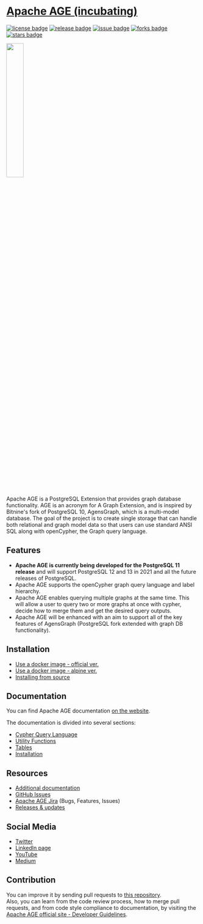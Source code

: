 # [Apache AGE (incubating)](https://age.apache.org/#)

[![license badge](https://img.shields.io/badge/apache-license--v2.0-brightgreen)](https://github.com/apache/incubator-age/releases)
[![release badge](https://img.shields.io/badge/release-v0.3.0-brightgreen)](https://github.com/apache/incubator-age/releases)
[![issue badge](https://img.shields.io/github/issues/apache/incubator-age)](https://github.com/apache/incubator-age/issues)
[![forks badge](https://img.shields.io/github/forks/apache/incubator-age)](https://github.com/apache/incubator-age/network/members)
[![stars badge](https://img.shields.io/github/stars/apache/incubator-age)](https://github.com/apache/incubator-age/stargazers)

<img src="https://age.apache.org/docs/_static/age_BI.png" width="30%" height="30%">

Apache AGE is a PostgreSQL Extension that provides graph database functionality. AGE is an acronym for A Graph Extension, and is inspired by Bitnine's fork of PostgreSQL 10, AgensGraph, which is a multi-model database. The goal of the project is to create single storage that can handle both relational and graph model data so that users can use standard ANSI SQL along with openCypher, the Graph query language.

## Features

- **Apache AGE is currently being developed for the PostgreSQL 11 release** and will support PostgreSQL 12 and 13 in 2021 and all the future releases of PostgreSQL.
- Apache AGE supports the openCypher graph query language and label hierarchy.
- Apache AGE enables querying multiple graphs at the same time. This will allow a user to query two or more graphs at once with cypher, decide how to merge them and get the desired query outputs.
- Apache AGE will be enhanced with an aim to support all of the key features of AgensGraph (PostgreSQL fork extended with graph DB functionality).

## Installation

- [Use a docker image - official ver.](https://hub.docker.com/r/sorrell/agensgraph-extension)
- [Use a docker image - alpine ver.](https://hub.docker.com/r/sorrell/agensgraph-extension-alpine)
- [Installing from source](https://age.apache.org/#)

## Documentation

You can find Apache AGE documentation [on the website](https://age.apache.org/docs/Apache_AGE_Guide.pdf).

The documentation is divided into several sections:

- [Cypher Query Language](https://age.apache.org/docs/cypher-query-language.html)
- [Utility Functions](https://age.apache.org/docs/utility-functions.html)
- [Tables](https://age.apache.org/docs/tables.html)
- [Installation](https://age.apache.org/docs/installation.html)

## Resources 
 - [Additional documentation](https://bitnine.net/blog-agens-solution/apache-age/grow-apache-age-contributors-welcome/)
 - [GitHub Issues](https://github.com/apache/incubator-age/issues)
 - [Apache AGE Jira](https://issues.apache.org/jira/projects/AGE/issues/AGE-5?filter=allopenissues) (Bugs, Features, Issues) 
 - [Releases & updates](https://github.com/apache/incubator-age/releases)

## Social Media
 - [Twitter](https://twitter.com/apache_age)
 - [LinkedIn page](https://www.linkedin.com/showcase/apache-age)
 - [YouTube](https://www.youtube.com/channel/UCBJNYamALEqrfxiOCgYyP2g)
 - [Medium](https://apache-age.medium.com/)

## Contribution

You can improve it by sending pull requests to [this repository](https://github.com/apache/incubator-age).  
Also, you can learn from the code review process, how to merge pull requests, and from code style compliance to documentation, by visiting the [Apache AGE official site - Developer Guidelines](https://age.apache.org/#codereview).
